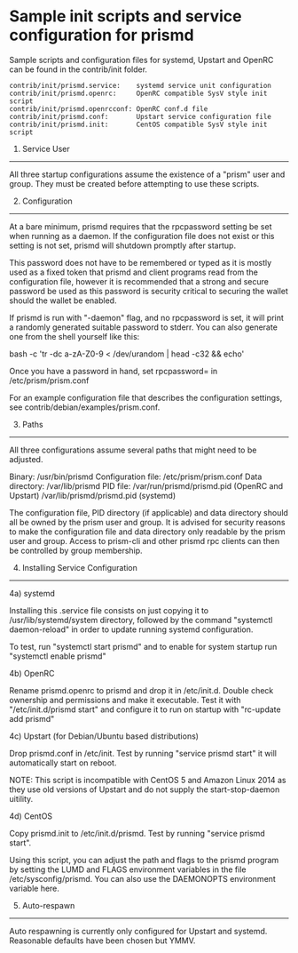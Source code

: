 Sample init scripts and service configuration for prismd
==========================================================

Sample scripts and configuration files for systemd, Upstart and OpenRC
can be found in the contrib/init folder.

    contrib/init/prismd.service:    systemd service unit configuration
    contrib/init/prismd.openrc:     OpenRC compatible SysV style init script
    contrib/init/prismd.openrcconf: OpenRC conf.d file
    contrib/init/prismd.conf:       Upstart service configuration file
    contrib/init/prismd.init:       CentOS compatible SysV style init script

1. Service User
---------------------------------

All three startup configurations assume the existence of a "prism" user
and group.  They must be created before attempting to use these scripts.

2. Configuration
---------------------------------

At a bare minimum, prismd requires that the rpcpassword setting be set
when running as a daemon.  If the configuration file does not exist or this
setting is not set, prismd will shutdown promptly after startup.

This password does not have to be remembered or typed as it is mostly used
as a fixed token that prismd and client programs read from the configuration
file, however it is recommended that a strong and secure password be used
as this password is security critical to securing the wallet should the
wallet be enabled.

If prismd is run with "-daemon" flag, and no rpcpassword is set, it will
print a randomly generated suitable password to stderr.  You can also
generate one from the shell yourself like this:

bash -c 'tr -dc a-zA-Z0-9 < /dev/urandom | head -c32 && echo'

Once you have a password in hand, set rpcpassword= in /etc/prism/prism.conf

For an example configuration file that describes the configuration settings,
see contrib/debian/examples/prism.conf.

3. Paths
---------------------------------

All three configurations assume several paths that might need to be adjusted.

Binary:              /usr/bin/prismd
Configuration file:  /etc/prism/prism.conf
Data directory:      /var/lib/prismd
PID file:            /var/run/prismd/prismd.pid (OpenRC and Upstart)
                     /var/lib/prismd/prismd.pid (systemd)

The configuration file, PID directory (if applicable) and data directory
should all be owned by the prism user and group.  It is advised for security
reasons to make the configuration file and data directory only readable by the
prism user and group.  Access to prism-cli and other prismd rpc clients
can then be controlled by group membership.

4. Installing Service Configuration
-----------------------------------

4a) systemd

Installing this .service file consists on just copying it to
/usr/lib/systemd/system directory, followed by the command
"systemctl daemon-reload" in order to update running systemd configuration.

To test, run "systemctl start prismd" and to enable for system startup run
"systemctl enable prismd"

4b) OpenRC

Rename prismd.openrc to prismd and drop it in /etc/init.d.  Double
check ownership and permissions and make it executable.  Test it with
"/etc/init.d/prismd start" and configure it to run on startup with
"rc-update add prismd"

4c) Upstart (for Debian/Ubuntu based distributions)

Drop prismd.conf in /etc/init.  Test by running "service prismd start"
it will automatically start on reboot.

NOTE: This script is incompatible with CentOS 5 and Amazon Linux 2014 as they
use old versions of Upstart and do not supply the start-stop-daemon uitility.

4d) CentOS

Copy prismd.init to /etc/init.d/prismd. Test by running "service prismd start".

Using this script, you can adjust the path and flags to the prismd program by
setting the LUMD and FLAGS environment variables in the file
/etc/sysconfig/prismd. You can also use the DAEMONOPTS environment variable here.

5. Auto-respawn
-----------------------------------

Auto respawning is currently only configured for Upstart and systemd.
Reasonable defaults have been chosen but YMMV.
